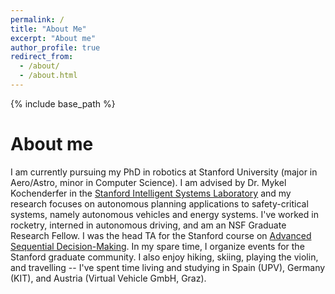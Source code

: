 ```yaml
---
permalink: /
title: "About Me"
excerpt: "About me"
author_profile: true
redirect_from: 
  - /about/
  - /about.html
---
```


{% include base_path %}

About me
=====
I am currently pursuing my PhD in robotics at Stanford University (major in Aero/Astro, minor in Computer Science). I am advised by Dr. Mykel Kochenderfer in the [Stanford Intelligent Systems Laboratory](http://sisl.stanford.edu) and my research focuses on autonomous planning applications to safety-critical systems, namely autonomous vehicles and energy systems. I've worked in rocketry, interned in autonomous driving, and am an NSF Graduate Research Fellow. I was the head TA for the Stanford course on [Advanced Sequential Decision-Making](aa229.stanford.edu). In my spare time, I organize events for the Stanford graduate community. I also enjoy hiking, skiing, playing the violin, and travelling -- I've spent time living and studying in Spain (UPV), Germany (KIT), and Austria (Virtual Vehicle GmbH, Graz). 
